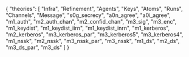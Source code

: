 {
    "theories": [
        "Infra",
        "Refinement",
        "Agents",
        "Keys",
        "Atoms",
        "Runs",
        "Channels",
        "Message",
        "s0g_secrecy",
        "a0n_agree",
        "a0i_agree",
        "m1_auth",
        "m2_auth_chan",
        "m2_confid_chan",
        "m3_sig",
        "m3_enc",
        "m1_keydist",
        "m1_keydist_iirn",
        "m1_keydist_inrn",
        "m1_kerberos",
        "m2_kerberos",
        "m3_kerberos_par",
        "m3_kerberos5",
        "m3_kerberos4",
        "m1_nssk",
        "m2_nssk",
        "m3_nssk_par",
        "m3_nssk",
        "m1_ds",
        "m2_ds",
        "m3_ds_par",
        "m3_ds"
    ]
}